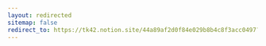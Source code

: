 ```yaml
---
layout: redirected
sitemap: false
redirect_to: https://tk42.notion.site/44a89af2d0f84e029b8b4c8f3acc0497?v=61c1eaf819094654867da4eee958c8b3
---
```

